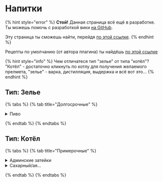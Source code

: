 # Напитки

{% hint style="error" %}
**Стой!** Данная страница всё ещё в разработке. Ты можешь помочь с разработкой вики [на GitHub](https://github.com/aculaOne/FarySD_Wiki).

Эту страница ты сможешь найти, перейдя [по этой ссылке](https://github.com/aculaOne/FarySD_Wiki/blob/main/guides/players/mechanics/brewery/drinks.md).
{% endhint %}

Рецепты по умолчанию (от автора плагина) ты найдёшь [по этой ссылке](https://github.com/DieReicheErethons/Brewery/wiki/Recipes)

{% hint style="info" %}
Чем отличатеся тип "зелье" от типа "котёл"? "Котёл" - достаточно кликнуть по котлу для получения желаемого прелмета, "зелье" - варка, дистилляция, выдержка и всё вот это...
{% endhint %}

## Тип: Зелье

{% tabs %}
{% tab title="Долгосрочные" %}

<details>

<summary>Пиво</summary>

| Сорт      | Ингредиенты | Время варки | Дистилляция | Выдержка / Древесина | Алкоголь |
| --------- | ----------- | ----------- | ----------- | -------------------- | :------: |
| Простое   | Пшеница x6  | 8 минут     | Нет         | 3 года / Любая       |    6     |
| Пшеничное | Пшеница x3  | 8 минут     | Нет         | 2 года / Берёза      |    5     |
| Тёмное    | Пшеница x6  | 8 минут     | Нет         | 8 лет / Тёмный дуб   |    7     |

</details>

{% endtab %}
{% endtabs %}

## Тип: Котёл

{% tabs %}
{% tab title="Примерочные" %}

<details>

<summary>Админские затейки</summary>

| Сорт   | Ингредиенты      | Время варки | Дистилляция | Выдержка / Древесина | Алкоголь |
| ------ | ---------------- | ----------- | ----------- | -------------------- | :------: |
| Пример | Бедрок x2, Алмаз | Нет         | Нет         | Нет                  |   Нет    |

</details>

<details>

<summary>Сахарный/ая...</summary>

Этот раздел сюда случайно, но мне лень исправлять, лол. Пишет [@aculaOne](https://github.com/aculaOne/FarySD_Wiki).

| Сорт    | Ингредиенты       | Время варки | Дистилляция | Выдержка / Древесина | Алкоголь |
| ------- | ----------------- | ----------- | ----------- | -------------------- | :------: |
| Напиток | Сахарный тростник | Нет         | Нет         | Нет                  |   Нет    |
| Вода    | Сахар             | Нет         | Нет         | Нет                  |   Нет    |

</details>

{% endtab %}
{% endtabs %}

